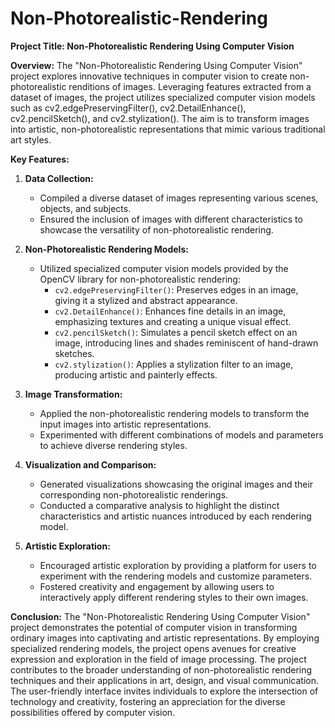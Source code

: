 # Non-Photorealistic-Rendering
**Project Title: Non-Photorealistic Rendering Using Computer Vision**

**Overview:**
The "Non-Photorealistic Rendering Using Computer Vision" project explores innovative techniques in computer vision to create non-photorealistic renditions of images. Leveraging features extracted from a dataset of images, the project utilizes specialized computer vision models such as cv2.edgePreservingFilter(), cv2.DetailEnhance(), cv2.pencilSketch(), and cv2.stylization(). The aim is to transform images into artistic, non-photorealistic representations that mimic various traditional art styles.

**Key Features:**

1. **Data Collection:**
   - Compiled a diverse dataset of images representing various scenes, objects, and subjects.
   - Ensured the inclusion of images with different characteristics to showcase the versatility of non-photorealistic rendering.

2. **Non-Photorealistic Rendering Models:**
   - Utilized specialized computer vision models provided by the OpenCV library for non-photorealistic rendering:
      - `cv2.edgePreservingFilter()`: Preserves edges in an image, giving it a stylized and abstract appearance.
      - `cv2.DetailEnhance()`: Enhances fine details in an image, emphasizing textures and creating a unique visual effect.
      - `cv2.pencilSketch()`: Simulates a pencil sketch effect on an image, introducing lines and shades reminiscent of hand-drawn sketches.
      - `cv2.stylization()`: Applies a stylization filter to an image, producing artistic and painterly effects.

3. **Image Transformation:**
   - Applied the non-photorealistic rendering models to transform the input images into artistic representations.
   - Experimented with different combinations of models and parameters to achieve diverse rendering styles.

4. **Visualization and Comparison:**
   - Generated visualizations showcasing the original images and their corresponding non-photorealistic renderings.
   - Conducted a comparative analysis to highlight the distinct characteristics and artistic nuances introduced by each rendering model.

5. **Artistic Exploration:**
   - Encouraged artistic exploration by providing a platform for users to experiment with the rendering models and customize parameters.
   - Fostered creativity and engagement by allowing users to interactively apply different rendering styles to their own images.

**Conclusion:**
The "Non-Photorealistic Rendering Using Computer Vision" project demonstrates the potential of computer vision in transforming ordinary images into captivating and artistic representations. By employing specialized rendering models, the project opens avenues for creative expression and exploration in the field of image processing. The project contributes to the broader understanding of non-photorealistic rendering techniques and their applications in art, design, and visual communication. The user-friendly interface invites individuals to explore the intersection of technology and creativity, fostering an appreciation for the diverse possibilities offered by computer vision.
